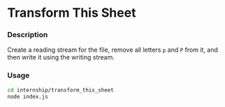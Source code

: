 # Transform This Sheet

### Description

Create a reading stream for the file, remove all letters `p` and `P` from it, and then write it using the writing stream.

### Usage

```sh
cd internship/transform_this_sheet
node index.js
```
